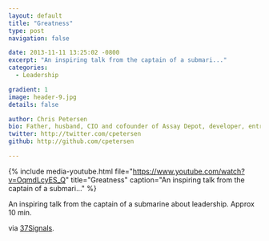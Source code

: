 ```yaml
---
layout: default
title: "Greatness"
type: post
navigation: false

date: 2013-11-11 13:25:02 -0800
excerpt: "An inspiring talk from the captain of a submari..."
categories:
  - Leadership

gradient: 1
image: header-9.jpg
details: false

author: Chris Petersen
bio: Father, husband, CIO and cofounder of Assay Depot, developer, entrepreneur and technologist.
twitter: http://twitter.com/cpetersen
github: http://github.com/cpetersen

---
```


{% include media-youtube.html file="https://www.youtube.com/watch?v=OqmdLcyES_Q" title="Greatness" caption="An inspiring talk from the captain of a submari..." %}

An inspiring talk from the captain of a submarine about leadership. Approx 10 min. 

 via  [37Signals](http://37signals.com/svn/posts/3659-great-speech-on-the-need-for-a-rockstar-environment). 

 

